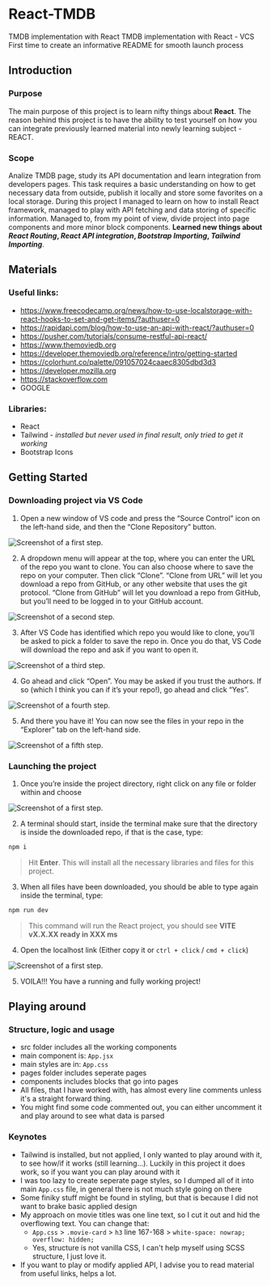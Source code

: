 # React-TMDB
TMDB implementation with React
TMDB implementation with React - VCS
First time to create an informative README for smooth launch process

## Introduction
### Purpose
The main purpose of this project is to learn nifty things about **React**. 
The reason behind this project is to have the ability to test yourself on how you can integrate previously learned material into newly learning subject - REACT. 

### Scope
Analize TMDB page, study its API documentation and learn integration from developers pages. This task requires a basic understanding on how to get necessary data from outside, publish it locally and store some favorites on a local storage. During this project I managed to learn on how to install React framework, managed to play with API fetching and data storing of specific information. Managed to, from my point of view, divide project into page components and more minor block components. **Learned new things about _React Routing_, _React API integration_, _Bootstrap Importing_, _Tailwind Importing_**. 

## Materials
### Useful links:
  - https://www.freecodecamp.org/news/how-to-use-localstorage-with-react-hooks-to-set-and-get-items/?authuser=0
  - https://rapidapi.com/blog/how-to-use-an-api-with-react/?authuser=0
  - https://pusher.com/tutorials/consume-restful-api-react/
  - https://www.themoviedb.org
  - https://developer.themoviedb.org/reference/intro/getting-started
  - https://colorhunt.co/palette/091057024caaec8305dbd3d3
  - https://developer.mozilla.org
  - https://stackoverflow.com
  - GOOGLE

### Libraries:
  - React
  - Tailwind - _installed but never used in final result, only tried to get it working_
  - Bootstrap Icons

## Getting Started
### Downloading project via VS Code
1. Open a new window of VS code and press the “Source Control” icon on the left-hand side, and then the “Clone Repository” button.

![Screenshot of a first step.](https://miro.medium.com/v2/resize:fit:720/format:webp/1*2YlAJQybd2haw51RbZk17Q.png)

2. A dropdown menu will appear at the top, where you can enter the URL of the repo you want to clone. You can also choose where to save the repo on your computer. Then click “Clone”. “Clone from URL” will let you download a repo from GitHub, or any other website that uses the git protocol. “Clone from GitHub” will let you download a repo from GitHub, but you’ll need to be logged in to your GitHub account. 

![Screenshot of a second step.](https://miro.medium.com/v2/resize:fit:640/format:webp/1*N4Ea-1Rp4ZsqruWzIHRPiQ.png)

3. After VS Code has identified which repo you would like to clone, you’ll be asked to pick a folder to save the repo in. Once you do that, VS Code will download the repo and ask if you want to open it.

![Screenshot of a third step.](https://miro.medium.com/v2/resize:fit:640/format:webp/1*YIFfuA8Gqhwl7h2WjUal-Q.png)

4. Go ahead and click “Open”. You may be asked if you trust the authors. If so (which I think you can if it’s your repo!), go ahead and click “Yes”.

![Screenshot of a fourth step.](https://miro.medium.com/v2/resize:fit:640/format:webp/1*draw3mFRum1VFSVTUOfYaw.png)

5. And there you have it! You can now see the files in your repo in the “Explorer” tab on the left-hand side.

![Screenshot of a fifth step.](https://miro.medium.com/v2/resize:fit:640/format:webp/1*0uW1ut2aKqoewl_EQIl38g.png)

### Launching the project

1. Once you’re inside the project directory, right click on any file or folder within and choose

![Screenshot of a first step.](https://code.visualstudio.com/assets/docs/terminal/basics/open-in-terminal-command.png)

2. A terminal should start, inside the terminal make sure that the directory is inside the downloaded repo, if that is the case, type:

  ```sh
  npm i
  ```

  > Hit **Enter**. This will install all the necessary libraries and files for this project. 

3. When all files have been downloaded, you should be able to type again inside the terminal, type:

  ```sh
  npm run dev
  ```

  > This command will run the React project, you should see **VITE vX.X.XX  ready in XXX ms**

4. Open the localhost link (Either copy it or `ctrl + click` / `cmd + click`)

![Screenshot of a first step.](https://flaviocopes.com/images/vite-react-app/Untitled%205.png)

5. VOILA!!! You have a running and fully working project!

## Playing around
### Structure, logic and usage
  - src folder includes all the working components
  - main component is: `App.jsx`
  - main styles are in: `App.css`
  - pages folder includes seperate pages
  - components includes blocks that go into pages
  - All files, that I have worked with, has almost every line comments unless it's a straight forward thing.
  - You might find some code commented out, you can either uncomment it and play around to see what data is parsed
### Keynotes
  - Tailwind is installed, but not applied, I only wanted to play around with it, to see how/if it works (still learning...). Luckily in this project it does work, so if you want you can play around with it
  - I was too lazy to create seperate page styles, so I dumped all of it into main `App.css` file, in general there is not much style going on there
  - Some finiky stuff might be found in styling, but that is because I did not want to brake basic applied design
  - My approach on movie titles was one line text, so I cut it out and hid the overflowing text. You can change that:
    - `App.css` > `.movie-card` > `h3` line 167-168 > `white-space: nowrap; overflow: hidden;`
    - Yes, structure is not vanilla CSS, I can't help myself using SCSS structure, I just love it.
  - If you want to play or modify applied API, I advise you to read material from useful links, helps a lot.

